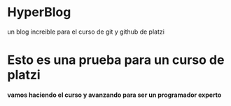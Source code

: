 # HyperBlog
un blog increible para el curso de git y github de platzi

# Esto es una prueba para un curso de platzi
#### vamos haciendo el curso y avanzando para ser un programador experto
